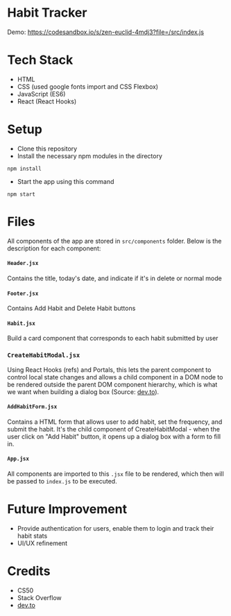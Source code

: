 # Habit Tracker 
Demo: https://codesandbox.io/s/zen-euclid-4mdj3?file=/src/index.js

# Tech Stack
- HTML
- CSS (used google fonts import and CSS Flexbox)
- JavaScript (ES6)
- React (React Hooks)

# Setup 
- Clone this repository
- Install the necessary npm modules in the directory
```
npm install
```
- Start the app using this command
```
npm start
```

# Files
All components of the app are stored in `src/components` folder. Below is the description for each component:
#### `Header.jsx`
Contains the title, today's date, and indicate if it's in delete or normal mode
#### `Footer.jsx` 
Contains Add Habit and Delete Habit buttons
#### `Habit.jsx`
Build a card component that corresponds to each habit submitted by user
### `CreateHabitModal.jsx`
Using React Hooks (refs) and Portals, this lets the parent component to control local state changes and allows a child component in a DOM node to be rendered outside the parent DOM component hierarchy, which is what we want when building a dialog box (Source: [dev.to](https://dev.to/viclafouch/build-a-complete-modal-component-with-react-hooks-2fk8)).   
#### `AddHabitForm.jsx`
Contains a HTML form that allows user to add habit, set the frequency, and submit the habit. It's the child component of CreateHabitModal - when the user click on "Add Habit" button, it opens up a dialog box with a form to fill in.
#### `App.jsx`
All components are imported to this `.jsx` file to be rendered, which then will be passed to `index.js` to be executed.

# Future Improvement
- Provide authentication for users, enable them to login and track their habit stats
- UI/UX refinement

# Credits
- CS50 
- Stack Overflow
- [dev.to](https://dev.to/viclafouch/build-a-complete-modal-component-with-react-hooks-2fk8)
